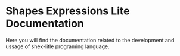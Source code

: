 # Shapes Expressions Lite Documentation

Here you will find the documentation related to the development and ussage of shex-litle programing language.
